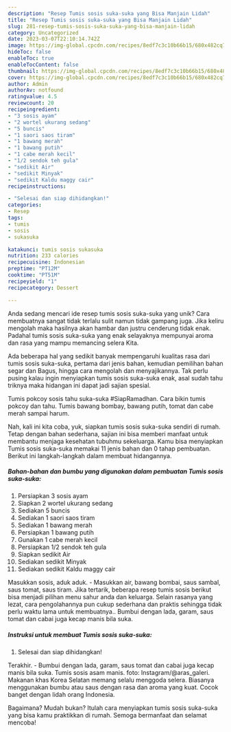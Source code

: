 ```yaml
---
description: "Resep Tumis sosis suka-suka yang Bisa Manjain Lidah"
title: "Resep Tumis sosis suka-suka yang Bisa Manjain Lidah"
slug: 281-resep-tumis-sosis-suka-suka-yang-bisa-manjain-lidah
category: Uncategorized
date: 2023-03-07T22:10:14.742Z
image: https://img-global.cpcdn.com/recipes/8edf7c3c10b66b15/680x482cq70/tumis-sosis-suka-suka-foto-resep-utama.jpg
hideToc: false
enableToc: true
enableTocContent: false
thumbnail: https://img-global.cpcdn.com/recipes/8edf7c3c10b66b15/680x482cq70/tumis-sosis-suka-suka-foto-resep-utama.jpg
cover: https://img-global.cpcdn.com/recipes/8edf7c3c10b66b15/680x482cq70/tumis-sosis-suka-suka-foto-resep-utama.jpg
author: Admin
authorAv: notfound
ratingvalue: 4.5
reviewcount: 20
recipeingredient:
- "3 sosis ayam"
- "2 wortel ukurang sedang"
- "5 buncis"
- "1 saori saos tiram"
- "1 bawang merah"
- "1 bawang putih"
- "1 cabe merah kecil"
- "1/2 sendok teh gula"
- "sedikit Air"
- "sedikit Minyak"
- "sedikit Kaldu maggy cair"
recipeinstructions:

- "Selesai dan siap dihidangkan!"
categories:
- Resep
tags:
- tumis
- sosis
- sukasuka

katakunci: tumis sosis sukasuka 
nutrition: 233 calories
recipecuisine: Indonesian
preptime: "PT12M"
cooktime: "PT51M"
recipeyield: "1"
recipecategory: Dessert

---
```





Anda sedang mencari ide resep tumis sosis suka-suka yang unik? Cara membuatnya sangat tidak terlalu sulit namun tidak gampang juga. Jika keliru mengolah maka hasilnya akan hambar dan justru cenderung tidak enak. Padahal tumis sosis suka-suka yang enak selayaknya mempunyai aroma dan rasa yang mampu memancing selera Kita.





Ada beberapa hal yang sedikit banyak mempengaruhi kualitas rasa dari tumis sosis suka-suka, pertama dari jenis bahan, kemudian pemilihan bahan segar dan Bagus, hingga cara mengolah dan menyajikannya. Tak perlu pusing kalau ingin menyiapkan tumis sosis suka-suka enak,      asal sudah tahu triknya maka hidangan ini dapat jadi sajian spesial.














Tumis pokcoy sosis tahu suka-suka #SiapRamadhan. Cara bikin tumis pokcoy dan tahu. Tumis bawang bombay, bawang putih, tomat dan cabe merah sampai harum.






Nah, kali ini kita coba, yuk, siapkan tumis sosis suka-suka sendiri di rumah. Tetap dengan bahan sederhana, sajian ini bisa memberi manfaat untuk membantu menjaga kesehatan tubuhmu sekeluarga. Kamu bisa menyiapkan Tumis sosis suka-suka memakai 11 jenis bahan dan 0 tahap pembuatan. Berikut ini langkah-langkah dalam membuat hidangannya.

<!--inarticleads1-->

##### Bahan-bahan dan bumbu yang digunakan dalam pembuatan Tumis sosis suka-suka:

1. Persiapkan 3 sosis ayam
1. Siapkan 2 wortel ukurang sedang
1. Sediakan 5 buncis
1. Sediakan 1 saori saos tiram
1. Sediakan 1 bawang merah
1. Persiapkan 1 bawang putih
1. Gunakan 1 cabe merah kecil
1. Persiapkan 1/2 sendok teh gula
1. Siapkan sedikit Air
1. Sediakan sedikit Minyak
1. Sediakan sedikit Kaldu maggy cair


Masukkan sosis, aduk aduk. - Masukkan air, bawang bombai, saus sambal, saus tomat, saus tiram. Jika tertarik, beberapa resep tumis sosis berikut bisa menjadi pilihan menu sahur anda dan keluarga. Selain rasanya yang lezat, cara pengolahannya pun cukup sederhana dan praktis sehingga tidak perlu waktu lama untuk membuatnya.. Bumbui dengan lada, garam, saus tomat dan cabai juga kecap manis bila suka. 

<!--inarticleads2-->

##### Instruksi untuk membuat Tumis sosis suka-suka:


1. Selesai dan siap dihidangkan!

Terakhir. - Bumbui dengan lada, garam, saus tomat dan cabai juga kecap manis bila suka. Tumis sosis asam manis. foto: Instagram/@aras_galeri. Makanan khas Korea Selatan memang selalu menggoda selera. Biasanya menggunakan bumbu atau saus dengan rasa dan aroma yang kuat. Cocok banget dengan lidah orang Indonesia. 

Bagaimana? Mudah bukan? Itulah cara menyiapkan tumis sosis suka-suka yang bisa kamu praktikkan di rumah. Semoga bermanfaat dan selamat mencoba!
